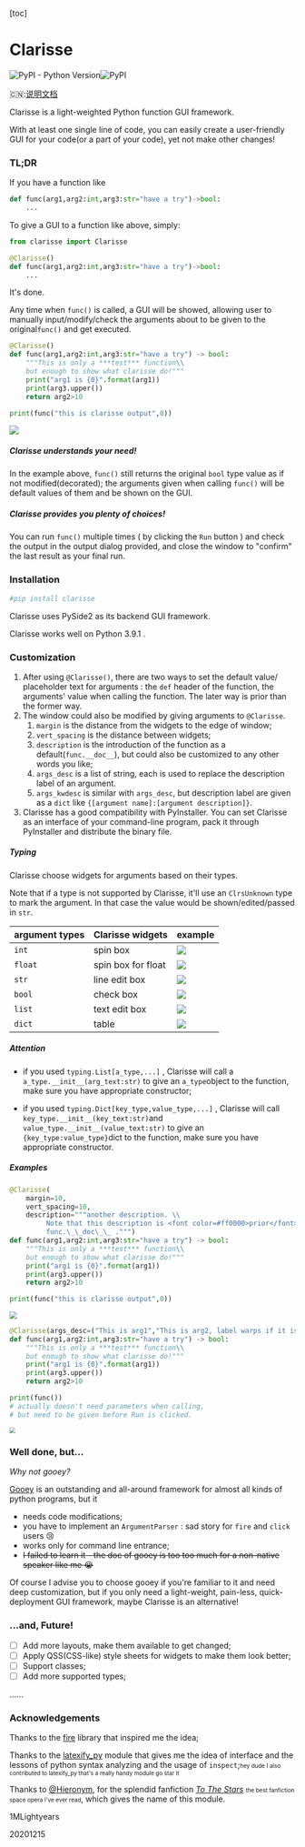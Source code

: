 [toc]

# Clarisse

![PyPI - Python Version](https://img.shields.io/pypi/pyversions/clarisse?style=plastic)![PyPI](https://img.shields.io/pypi/v/clarisse?style=plastic)

:cn::<a href="./README_zh-cn.md">说明文档</a>

Clarisse is a light-weighted Python function GUI framework.

With at least one single line of code, you can easily create a user-friendly GUI for your code(or a part of your code), yet not make other changes!

### TL;DR

If you have a function like

```python
def func(arg1,arg2:int,arg3:str="have a try")->bool:
    ...
```

To give a GUI to a function like above, simply:

```python
from clarisse import Clarisse

@Clarisse()
def func(arg1,arg2:int,arg3:str="have a try")->bool:
    ...
```

It's done.

Any time when `func()` is called, a GUI will be showed, allowing user to manually input/modify/check the arguments about to be given to the original`func()` and get executed.

```python
@Clarisse()
def func(arg1,arg2:int,arg3:str="have a try") -> bool:
    """This is only a ***test*** function\\
    but enough to show what clarisse do!"""
    print("arg1 is {0}".format(arg1))
    print(arg3.upper())
    return arg2>10

print(func("this is clarisse output",0))
```

<img src="./img/img1.png">

##### Clarisse understands your need! 

In the example above, `func()` still returns the original `bool` type value as if not modified(decorated); the arguments given when calling `func()` will be default values of them and be shown on the GUI.

##### Clarisse provides you plenty of choices!

You can run `func()` multiple times ( by clicking the `Run` button ) and check the output in the output dialog provided, and close the window to "confirm" the last result as your final run.

### Installation

```bash
#pip install clarisse
```

Clarisse uses PySide2 as its backend GUI framework.

Clarisse works well on Python 3.9.1 .

### Customization

1. After using `@Clarisse()`, there are two ways to set the default value/ placeholder text for arguments : the `def` header of the function, the arguments' value when calling the function. The later way is prior than the former way.
2. The window could also be modified by giving arguments to `@Clarisse`.
   1. `margin` is the distance from the widgets to the edge of window;
   2. `vert_spacing` is the distance between widgets;
   3. `description` is the introduction of the function as a default(`func.__doc__`), but could also be customized to any other words you like;
   4. `args_desc` is a list of string, each is used to replace the description label of an argument.
   5. `args_kwdesc` is similar with `args_desc`, but description label are given as a `dict` like  `{[argument name]:[argument description]}`.
3. Clarisse has a good compatibility with PyInstaller. You can set Clarisse as an interface of your command-line program, pack it through PyInstaller and distribute the binary file.

##### Typing

Clarisse choose widgets for arguments based on their types. 

Note that if a type is not supported by Clarisse, it'll use an `ClrsUnknown` type to mark the argument. In that case the value would be shown/edited/passed in `str`.

| argument types | Clarisse widgets   | example                    |
| -------------- | ------------------ | -------------------------- |
| `int`          | spin box           | <img src="./img/arg1.png"> |
| `float`        | spin box for float | <img src="./img/arg2.png"> |
| `str`          | line edit box      | <img src="./img/arg3.png"> |
| `bool`         | check box          | <img src="./img/arg4.png"> |
| `list`         | text edit box      | <img src="./img/arg5.png"> |
| `dict`         | table              | <img src="./img/arg6.png"> |

##### Attention

- if you used `typing.List[a_type,...]` , Clarisse will call a `a_type.__init__(arg_text:str)` to give an `a_type`object to the function, make sure you have appropriate constructor;

- if you used `typing.Dict[key_type,value_type,...]` , Clarisse will call `key_type.__init__(key_text:str)`and `value_type.__init__(value_text:str)` to give an `{key_type:value_type}`dict to the function, make sure you have appropriate constructor.

##### Examples

```python
@Clarisse(
    margin=10,
    vert_spacing=10,
    description="""another description. \\
         Note that this description is <font color=#ff0000>prior</font> than \\
         func.\_\_doc\_\_ .""")
def func(arg1,arg2:int,arg3:str="have a try") -> bool:
    """This is only a ***test*** function\\
    but enough to show what clarisse do!"""
    print("arg1 is {0}".format(arg1))
    print(arg3.upper())
    return arg2>10

print(func("this is clarisse output",0))
```

<img src="./img/img2.png" style="zoom : 80%">

```python
@Clarisse(args_desc=("This is arg1","This is arg2, label warps if it is too long"),args_kwdesc={"arg3":"an example to show args_kwdesc"})
def func(arg1,arg2:int,arg3:str="have a try") -> bool:
    """This is only a ***test*** function\\
    but enough to show what clarisse do!"""
    print("arg1 is {0}".format(arg1))
    print(arg3.upper())
    return arg2>10

print(func())
# actually doesn't need parameters when calling,
# but need to be given before Run is clicked.
```

<img src="./img/img3.png" style="zoom : 65%">

### Well done, but...

*Why not gooey?*

<a href="https://github.com/chriskiehl/Gooey">Gooey</a> is an outstanding and all-around framework for almost all kinds of python programs, but it

- needs code modifications;
- you have to implement an `ArgumentParser` : sad story for `fire` and `click` users :cry:
- works only for command line entrance;
- ~~I failed to learn it - the doc of gooey is too too much for a non-native speaker like me :sob:~~

Of course I advise you to choose gooey if you're familiar to it and need deep customization, but if you only need a light-weight, pain-less, quick-deployment GUI framework, maybe Clarisse is an alternative!

### ...and, Future!

- [ ] Add more layouts, make them available to get changed;
- [ ] Apply QSS(CSS-like) style sheets for widgets to make them look better;
- [ ] Support classes;
- [ ] Add more supported types;

......

### Acknowledgements

Thanks to the <a href="https://github.com/google/python-fire/">fire</a> library that inspired me the idea;

Thanks to the <a href="https://github.com/google/latexify_py/">latexify_py</a> module that gives me the idea of interface and the lessons of  python syntax analyzing and the usage of  `inspect`;<font size=1>hey dude I also contributed to latexify_py that's a really handy module go star it</font> 

Thanks to <a href="https://www.fanfiction.net/u/1596712/Hieronym">@Hieronym</a>, for the splendid fanfiction *<a href="https://www.fanfiction.net/s/7406866/1/To-the-Stars">To The Stars</a>* <font size=1>the best fanfiction space opera I've ever read</font>, which gives the name of this module.



1MLightyears

20201215